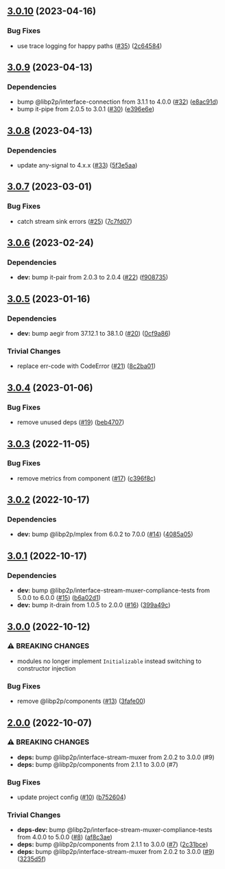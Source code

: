 ## [3.0.10](https://github.com/ChainSafe/js-libp2p-yamux/compare/v3.0.9...v3.0.10) (2023-04-16)


### Bug Fixes

* use trace logging for happy paths ([#35](https://github.com/ChainSafe/js-libp2p-yamux/issues/35)) ([2c64584](https://github.com/ChainSafe/js-libp2p-yamux/commit/2c64584bc20692ab9bad7d96621579c8f1c9fc6f))

## [3.0.9](https://github.com/ChainSafe/js-libp2p-yamux/compare/v3.0.8...v3.0.9) (2023-04-13)


### Dependencies

* bump @libp2p/interface-connection from 3.1.1 to 4.0.0 ([#32](https://github.com/ChainSafe/js-libp2p-yamux/issues/32)) ([e8ac91d](https://github.com/ChainSafe/js-libp2p-yamux/commit/e8ac91d6ba448cba75adc43a4fc580e46129398f))
* bump it-pipe from 2.0.5 to 3.0.1 ([#30](https://github.com/ChainSafe/js-libp2p-yamux/issues/30)) ([e396e6e](https://github.com/ChainSafe/js-libp2p-yamux/commit/e396e6ed68e7cccf9a3e58e793ca91d94ad35e3e))

## [3.0.8](https://github.com/ChainSafe/js-libp2p-yamux/compare/v3.0.7...v3.0.8) (2023-04-13)


### Dependencies

* update any-signal to 4.x.x ([#33](https://github.com/ChainSafe/js-libp2p-yamux/issues/33)) ([5f3e5aa](https://github.com/ChainSafe/js-libp2p-yamux/commit/5f3e5aad85b659cb18a0e901e10e3f0466bedd6b))

## [3.0.7](https://github.com/ChainSafe/js-libp2p-yamux/compare/v3.0.6...v3.0.7) (2023-03-01)


### Bug Fixes

* catch stream sink errors ([#25](https://github.com/ChainSafe/js-libp2p-yamux/issues/25)) ([7c7fd07](https://github.com/ChainSafe/js-libp2p-yamux/commit/7c7fd07338379d57b6d0bd1dde12e36797cf3c50))

## [3.0.6](https://github.com/ChainSafe/js-libp2p-yamux/compare/v3.0.5...v3.0.6) (2023-02-24)


### Dependencies

* **dev:** bump it-pair from 2.0.3 to 2.0.4 ([#22](https://github.com/ChainSafe/js-libp2p-yamux/issues/22)) ([f908735](https://github.com/ChainSafe/js-libp2p-yamux/commit/f908735bbbd921b0806ffe4a3cec6176662e1f3c))

## [3.0.5](https://github.com/ChainSafe/js-libp2p-yamux/compare/v3.0.4...v3.0.5) (2023-01-16)


### Dependencies

* **dev:** bump aegir from 37.12.1 to 38.1.0 ([#20](https://github.com/ChainSafe/js-libp2p-yamux/issues/20)) ([0cf9a86](https://github.com/ChainSafe/js-libp2p-yamux/commit/0cf9a865bff5f82b3fe03bf2a718b22f1cd1ef5d))


### Trivial Changes

* replace err-code with CodeError ([#21](https://github.com/ChainSafe/js-libp2p-yamux/issues/21)) ([8c2ba01](https://github.com/ChainSafe/js-libp2p-yamux/commit/8c2ba01f5dbeb736e94cf6df3ab140494a2b184d))

## [3.0.4](https://github.com/ChainSafe/js-libp2p-yamux/compare/v3.0.3...v3.0.4) (2023-01-06)


### Bug Fixes

* remove unused deps ([#19](https://github.com/ChainSafe/js-libp2p-yamux/issues/19)) ([beb4707](https://github.com/ChainSafe/js-libp2p-yamux/commit/beb47073fc1f919def45db262ed58f7d1f3a7a96))

## [3.0.3](https://github.com/ChainSafe/js-libp2p-yamux/compare/v3.0.2...v3.0.3) (2022-11-05)


### Bug Fixes

* remove metrics from component ([#17](https://github.com/ChainSafe/js-libp2p-yamux/issues/17)) ([c396f8c](https://github.com/ChainSafe/js-libp2p-yamux/commit/c396f8c1b99f3c68104c894a1ac88a805bff68a3))

## [3.0.2](https://github.com/ChainSafe/js-libp2p-yamux/compare/v3.0.1...v3.0.2) (2022-10-17)


### Dependencies

* **dev:** bump @libp2p/mplex from 6.0.2 to 7.0.0 ([#14](https://github.com/ChainSafe/js-libp2p-yamux/issues/14)) ([4085a05](https://github.com/ChainSafe/js-libp2p-yamux/commit/4085a05d169b6aea212f995044512ee011e15e07))

## [3.0.1](https://github.com/ChainSafe/js-libp2p-yamux/compare/v3.0.0...v3.0.1) (2022-10-17)


### Dependencies

* **dev:** bump @libp2p/interface-stream-muxer-compliance-tests from 5.0.0 to 6.0.0 ([#15](https://github.com/ChainSafe/js-libp2p-yamux/issues/15)) ([b6a02d1](https://github.com/ChainSafe/js-libp2p-yamux/commit/b6a02d1613df746f626ea75bfa3b9d601d34e071))
* **dev:** bump it-drain from 1.0.5 to 2.0.0 ([#16](https://github.com/ChainSafe/js-libp2p-yamux/issues/16)) ([399a49c](https://github.com/ChainSafe/js-libp2p-yamux/commit/399a49ce7b539ab5643491938cb13cb1857a2bc1))

## [3.0.0](https://github.com/ChainSafe/js-libp2p-yamux/compare/v2.0.0...v3.0.0) (2022-10-12)


### ⚠ BREAKING CHANGES

* modules no longer implement `Initializable` instead switching to constructor injection

### Bug Fixes

* remove @libp2p/components ([#13](https://github.com/ChainSafe/js-libp2p-yamux/issues/13)) ([3fafe00](https://github.com/ChainSafe/js-libp2p-yamux/commit/3fafe0053c6e752e86d0c68549a62b231b16d4ac))

## [2.0.0](https://github.com/ChainSafe/js-libp2p-yamux/compare/v1.0.1...v2.0.0) (2022-10-07)


### ⚠ BREAKING CHANGES

* **deps:** bump @libp2p/interface-stream-muxer from 2.0.2 to 3.0.0 (#9)
* **deps:** bump @libp2p/components from 2.1.1 to 3.0.0 (#7)

### Bug Fixes

* update project config ([#10](https://github.com/ChainSafe/js-libp2p-yamux/issues/10)) ([b752604](https://github.com/ChainSafe/js-libp2p-yamux/commit/b752604f371a51d7efe02fea499a8e8c4f4e435c))


### Trivial Changes

* **deps-dev:** bump @libp2p/interface-stream-muxer-compliance-tests from 4.0.0 to 5.0.0 ([#8](https://github.com/ChainSafe/js-libp2p-yamux/issues/8)) ([af8c3ae](https://github.com/ChainSafe/js-libp2p-yamux/commit/af8c3ae6b708ed43b02f7021e19ae10466653a5e))
* **deps:** bump @libp2p/components from 2.1.1 to 3.0.0 ([#7](https://github.com/ChainSafe/js-libp2p-yamux/issues/7)) ([2c31bce](https://github.com/ChainSafe/js-libp2p-yamux/commit/2c31bceffdb120d044a4bfd612c94f3d28ff8540))
* **deps:** bump @libp2p/interface-stream-muxer from 2.0.2 to 3.0.0 ([#9](https://github.com/ChainSafe/js-libp2p-yamux/issues/9)) ([3235d5f](https://github.com/ChainSafe/js-libp2p-yamux/commit/3235d5fbf1fe91e0a6ec8d8356c97951d261b931))
